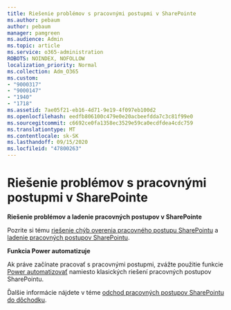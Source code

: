 ```yaml
---
title: Riešenie problémov s pracovnými postupmi v SharePointe
ms.author: pebaum
author: pebaum
manager: pamgreen
ms.audience: Admin
ms.topic: article
ms.service: o365-administration
ROBOTS: NOINDEX, NOFOLLOW
localization_priority: Normal
ms.collection: Adm_O365
ms.custom:
- "9000317"
- "9000147"
- "1940"
- "1718"
ms.assetid: 7ae05f21-eb16-4d71-9e19-4f097eb100d2
ms.openlocfilehash: eedfb806100c479e0e20acbeefdda7c3c81f99e0
ms.sourcegitcommit: c6692ce0fa1358ec3529e59ca0ecdfdea4cdc759
ms.translationtype: MT
ms.contentlocale: sk-SK
ms.lasthandoff: 09/15/2020
ms.locfileid: "47800263"
---
```

# <a name="troubleshoot-workflows-in-sharepoint"></a>Riešenie problémov s pracovnými postupmi v SharePointe

**Riešenie problémov a ladenie pracovných postupov v SharePointe**

Pozrite si tému [riešenie chýb overenia pracovného postupu SharePointu](https://docs.microsoft.com/sharepoint/dev/general-development/troubleshooting-sharepoint-server-workflow-validation-errors-in-visio) a [ladenie pracovných postupov SharePointu](https://docs.microsoft.com/sharepoint/dev/general-development/debugging-sharepoint-server-workflows).

**Funkcia Power automatizuje**

Ak práve začínate pracovať s pracovnými postupmi, zvážte použitie funkcie [Power automatizovať](https://docs.microsoft.com/power-automate/modern-approvals) namiesto klasických riešení pracovných postupov SharePointu.

Ďalšie informácie nájdete v téme [odchod pracovných postupov SharePointu do dôchodku](https://docs.microsoft.com/alchemyinsights/sharepoint-workflows-retiring).
